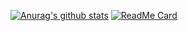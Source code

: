 [![Anurag's github stats](https://github-readme-stats.vercel.app/api?username=arkanttus&theme=radical&show_icons=true&include_all_commits=true&count_private=true)](https://github.com/anuraghazra/github-readme-stats)
[![ReadMe Card](https://github-readme-stats.vercel.app/api/pin/?username=arkanttus&repo=github-readme-stats)](https://github.com/anuraghazra/github-readme-stats)
